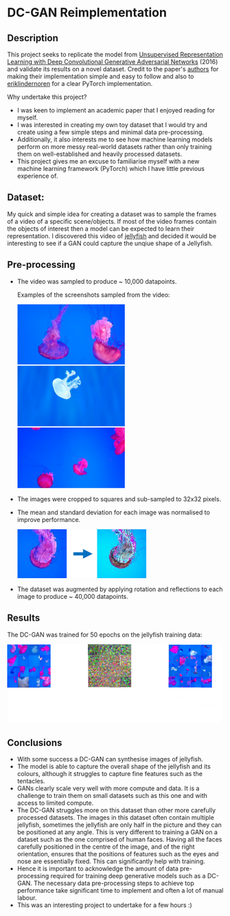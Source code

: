 # DC-GAN Reimplementation

## Description

This project seeks to replicate the model from [Unsupervised Representation Learning with Deep Convolutional Generative Adversarial Networks](https://arxiv.org/abs/1511.06434) (2016) and validate its results on a novel dataset. Credit to the paper's [authors](https://github.com/Newmu/dcgan_code) for making their implementation simple and easy to follow and also to [eriklindernoren](https://github.com/eriklindernoren/PyTorch-GAN) for a clear PyTorch implementation.

Why undertake this project?
- I was keen to implement an academic paper that I enjoyed reading for myself.
- I was interested in creating my own toy dataset that I would try and create using a few simple steps and minimal data pre-processing.
- Additionally, it also interests me to see how machine learning models perform on more messy real-world datasets rather than only training them on well-established and heavily processed datasets.
- This project gives me an excuse to familiarise myself with a new machine learning framework (PyTorch) which I have little previous experience of.


## Dataset:

My quick and simple idea for creating a dataset was to sample the frames of a video of a specific scene/objects. If most of the video frames contain the objects of interest then a model can be expected to learn their representation. I discovered this video of [jellyfish](https://www.youtube.com/watch?v=SmfbP17xyqQ) and decided it would be interesting to see if a GAN could capture the unqiue shape of a Jellyfish.


## Pre-processing

- The video was sampled to produce ~ 10,000 datapoints.

    Examples of the screenshots sampled from the video:

    <img src="./readme_images/img_1.jpg" width="250"> <img src="./readme_images/img_2.jpg" width="250"> <img src="./readme_images/img_3.jpg" width="250">

- The images were cropped to squares and sub-sampled to 32x32 pixels.

- The mean and standard deviation for each image was normalised to improve performance.

    <img src="./readme_images/conversion.png" width="300">

- The dataset was augmented by applying rotation and reflections to each image to produce ~ 40,000 datapoints.


## Results

The DC-GAN was trained for 50 epochs on the jellyfish training data:

<img src="./readme_images/results.png" width="500">


## Conclusions

- With some success a DC-GAN can synthesise images of jellyfish.
- The model is able to capture the overall shape of the jellyfish and its colours, although it struggles to capture fine features such as the tentacles.
- GANs clearly scale very well with more compute and data. It is a challenge to train them on small datasets such as this one and with access to limited compute.
- The DC-GAN struggles more on this dataset than other more carefully processed datasets. The images in this dataset often contain multiple jellyfish, sometimes the jellyfish are only half in the picture and they can be positioned at any angle. This is very different to training a GAN on a dataset such as the one comprised of human faces. Having all the faces carefully positioned in the centre of the image, and of the right orientation, ensures that the positions of features such as the eyes and nose are essentially fixed. This can significantly help with training.
- Hence it is important to acknowledge the amount of data pre-processing required for training deep generative models such as a DC-GAN. The necessary data pre-processing steps to achieve top performance take significant time to implement and often a lot of manual labour.
- This was an interesting project to undertake for a few hours :)